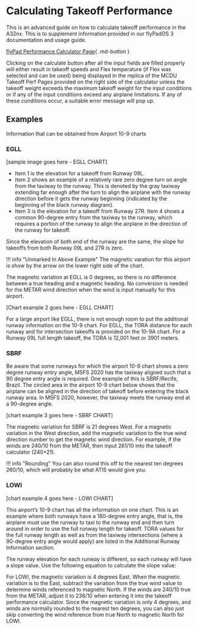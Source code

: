 # Calculating Takeoff Performance

This is an advanced guide on how to calculate takeoff performance in the A32nx. This is to supplement information provided in our flyPadOS 3 documentation and usage guide.

[flyPad Performance Calculator Page](../../../fbw-a32nx/feature-guides/flypados3/performance.md){ .md-button }

Clicking on the calculate button after all the input fields are filled properly will either result in takeoff speeds and Flex temperature (if Flex was selected and can be used) 
being displayed in the replica of the MCDU Takeoff Perf Pages provided on the right side of the calculator unless the takeoff weight exceeds the maximum takeoff weight for the 
input conditions or if any of the input conditions exceed any airplane limitations. If any of these conditions occur, a suitable error message will pop up.

## Examples

Information that can be obtained from Airport 10-9 charts

### EGLL

[sample image goes here - EGLL CHART]

- Item 1 is the elevation for a takeoff from Runway 09L. 
- Item 2 shows an example of a relatively rare zero degree turn on angle from the taxiway to the runway. This is denoted by the gray taxiway extending far enough after the turn 
  to align the airplane with the runway direction before it gets the runway beginning (indicated by the beginning of the black runway diagram). 
- Item 3 is the elevation for a takeoff from Runway 27R. Item 4 shows a common 90-degree entry from the taxiway to the runway, which requires a portion of the runway to align the airplane in the direction of the runway for takeoff.

Since the elevation of both end of the runway are the same, the slope for takeoffs from both Runway 09L and 27R is zero. 

!!! info "Unmarked In Above Example"
    The magnetic varation for this airport is show by the arrow on the lower right side of the chart. 

The magnetic variation at EGLL is 0 degrees, so there is no difference between a true heading and a magnetic heading. No conversion is needed for the METAR wind direction when 
the wind is input manually for this airport.

[Chart example 2 goes here - EGLL CHART]

For a large airport like EGLL, there is not enough room to put the additional runway information on the 10-9 chart. For EGLL, the TORA distance for each runway and for 
intersection takeoffs is provided on the 10-9A chart. For a Runway 09L full length takeoff, the TORA is 12,001 feet or 3901 meters.

### SBRF

Be aware that some runways for which the airport 10-9 chart shows a zero degree runway entry angle, MSFS 2020 has the taxiway aligned such that a 90 degree entry angle is 
required. One example of this is SBRF/Recife, Brazil. The circled area in the airport 10-9 chart below shows that the airplane can be aligned in the direction of takeoff before 
entering the black runway area. In MSFS 2020, however, the taxiway meets the runway end at a 90-degree angle.

[chart example 3 goes here - SBRF CHART]

The magnetic variation for SBRF is 21 degrees West. For a magnetic variation in the West direction, add the magnetic variation to the true wind direction number to get the 
magnetic wind direction. For example, if the winds are 240/10 from the METAR, then input 261/10 into the takeoff calculator (240+21).  

!!! info "Rounding"
    You can also round this off to the nearest ten degrees 260/10, which will probably be what ATIS would give you.

### LOWI

[chart example 4 goes here - LOWI CHART]

This airport’s 10-9 chart has all the information on one chart. This is an example where both runways have a 180-degree entry angle, that is, the airplane must use the runway 
to taxi to the runway end and then turn around in order to use the full runway length for takeoff. TORA values for the full runway length as well as from the taxiway 
intersections (where a 90-degree entry angle would apply) are listed in the Additional Runway Information section.

The runway elevation for each runway is different, so each runway will have a slope value. Use the following equation to calculate the slope value:

For LOWI, the magnetic variation is 4 degrees East. When the magnetic variation is to the East, subtract the variation from the true wind value to determine winds referenced to 
magnetic North. If the winds are 240/10 true from the METAR, adjust it to 236/10 when entering it into the takeoff performance calculator. Since the magnetic variation is only 
4 degrees, and winds are normally rounded to the nearest ten degrees, you can also just skip converting the wind reference from true North to magnetic North for LOWI.